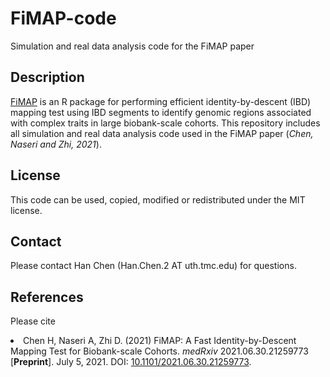 # FiMAP-code
Simulation and real data analysis code for the FiMAP paper
## Description
<a href="https://github.com/hanchenphd/FiMAP">FiMAP</a> is an R package for performing efficient identity-by-descent (IBD) mapping test using IBD segments to identify genomic regions associated with complex traits in large biobank-scale cohorts. This repository includes all simulation and real data analysis code used in the FiMAP paper (<em>Chen, Naseri and Zhi, 2021</em>).
## License
This code can be used, copied, modified or redistributed under the MIT license.
## Contact
Please contact Han Chen (Han.Chen.2 AT uth.tmc.edu) for questions.
## References
<p>Please cite
<li>Chen H, Naseri A, Zhi D. (2021) FiMAP: A Fast Identity-by-Descent Mapping
Test for Biobank-scale Cohorts. <em>medRxiv</em> 2021.06.30.21259773
[<b>Preprint</b>]. July 5, 2021. DOI: <a href="https://doi.org/10.1101/2021.06.30.21259773">10.1101/2021.06.30.21259773</a>.</li></p>
